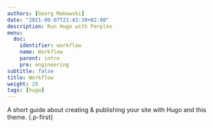 ```yaml
---
authors: [Georg Makowski]
date: "2021-09-07T21:43:30+02:00"
description: Run Hugo with Perplex 
menu:
  doc:
    identifier: workflow
    name: Workflow
    parent: intro
    pre: engineering
subtitle: false
title: Workflow
weight: 20
tags: [hugo]
---
```


A short guide about creating & publishing your site with Hugo and this theme.
{.p-first} <!--more-->
